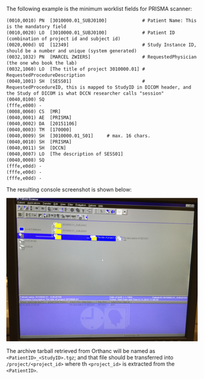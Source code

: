 The following example is the minimum worklist fields for PRISMA scanner:

```
(0010,0010) PN  [3010000.01_SUBJ0100]             # Patient Name: This is the mandatory field
(0010,0020) LO  [3010000.01_SUBJ0100]             # Patient ID (combination of project id and subject id)
(0020,000d) UI  [12349]                           # Study Instance ID, should be a number and unique (system generated)
(0032,1032) PN  [MARCEL ZWIERS]                   # RequestedPhysician (the one who book the lab)
(0032,1060) LO  [The title of project 3010000.01] # RequestedProcedureDescription
(0040,1001) SH  [SESS01]                          # RequestedProcedureID, this is mapped to StudyID in DICOM header, and the Study of DICOM is what DCCN researcher calls "session"
(0040,0100) SQ                       
(fffe,e000) -
(0008,0060) CS  [MR]
(0040,0001) AE  [PRISMA]
(0040,0002) DA  [20151106]
(0040,0003) TM  [170000]
(0040,0009) SH  [3010000.01_S01]     # max. 16 chars.
(0040,0010) SH  [PRISMA]
(0040,0011) SH  [DCCN]
(0040,0007) LO  [The description of SESS01]
(0040,0008) SQ
(fffe,e0dd) -
(fffe,e00d) -
(fffe,e0dd) -
```

The resulting console screenshot is shown below:

![Prisma worklist console screenshot](figures/prisma_wl_console_screenshot.JPG)

The archive tarball retrieved from Orthanc will be named as `<PatientID>_<StudyID>.tgz`; and that file should be transferred into `/project/<project_id>` where th `<project_id>` is extracted from the `<PatientID>`.
